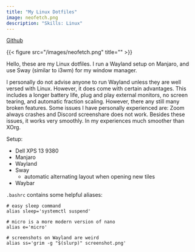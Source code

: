 ```yaml
---
title: "My Linux Dotfiles"
image: neofetch.png
description: "Skills: Linux"
---
```


[Github](https://github.com/paarthtandon/dotfiles)

{{< figure src="/images/neofetch.png" title="" >}}

Hello, these are my Linux dotfiles. I run a Wayland setup on Manjaro, and use Sway (similar to i3wm) for my window manager.

I personally do not advise anyone to run Wayland unless they are well versed with Linux. However, it does come with certain advantages. This includes a longer battery life, plug and play external monitors, no screen tearing, and automatic fraction scaling. However, there any still many broken features. Some issues I have personally experienced are: Zoom always crashes and Discord screenshare does not work. Besides these issues, it works very smoothly. In my experiences much smoother than XOrg.

Setup:

* Dell XPS 13 9380
* Manjaro
* Wayland
* Sway
  * automatic alternating layout when opening new tiles
* Waybar

`.bashrc` contains some helpful aliases:

```{bash}
# easy sleep command
alias sleep='systemctl suspend'

# micro is a more modern version of nano
alias e='micro'

# screenshots on Wayland are weird
alias ss='grim -g "$(slurp)" screenshot.png'
```
